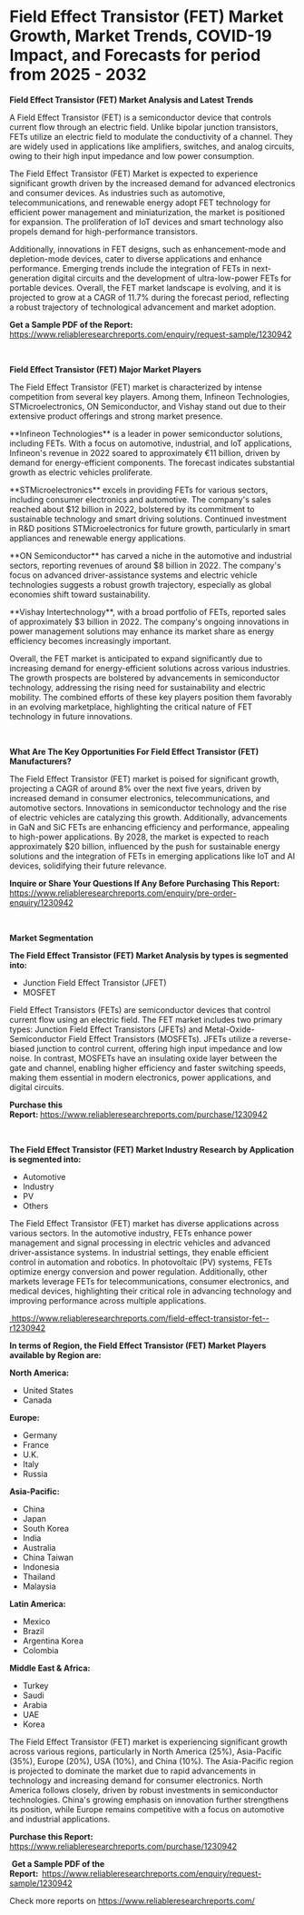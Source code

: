 <p><h1>Field Effect Transistor (FET) Market Growth, Market Trends, COVID-19 Impact, and Forecasts for period from 2025 - 2032</h1></p><p><strong>Field Effect Transistor (FET) Market Analysis and Latest Trends</strong></p>
<p><p>A Field Effect Transistor (FET) is a semiconductor device that controls current flow through an electric field. Unlike bipolar junction transistors, FETs utilize an electric field to modulate the conductivity of a channel. They are widely used in applications like amplifiers, switches, and analog circuits, owing to their high input impedance and low power consumption.</p><p>The Field Effect Transistor (FET) Market is expected to experience significant growth driven by the increased demand for advanced electronics and consumer devices. As industries such as automotive, telecommunications, and renewable energy adopt FET technology for efficient power management and miniaturization, the market is positioned for expansion. The proliferation of IoT devices and smart technology also propels demand for high-performance transistors.</p><p>Additionally, innovations in FET designs, such as enhancement-mode and depletion-mode devices, cater to diverse applications and enhance performance. Emerging trends include the integration of FETs in next-generation digital circuits and the development of ultra-low-power FETs for portable devices. Overall, the FET market landscape is evolving, and it is projected to grow at a CAGR of 11.7% during the forecast period, reflecting a robust trajectory of technological advancement and market adoption.</p></p>
<p><strong>Get a Sample PDF of the Report:&nbsp;</strong> <a href="https://www.reliableresearchreports.com/enquiry/request-sample/1230942?utm_campaign=2251&utm_medium=2&utm_source=Github&utm_content=ia&utm_term=06042025&utm_id=field-effect-transistor-fet">https://www.reliableresearchreports.com/enquiry/request-sample/1230942</a></p>
<p>&nbsp;</p>
<p><strong>Field Effect Transistor (FET) Major Market Players</strong></p>
<p><p>The Field Effect Transistor (FET) market is characterized by intense competition from several key players. Among them, Infineon Technologies, STMicroelectronics, ON Semiconductor, and Vishay stand out due to their extensive product offerings and strong market presence.</p><p>**Infineon Technologies** is a leader in power semiconductor solutions, including FETs. With a focus on automotive, industrial, and IoT applications, Infineon's revenue in 2022 soared to approximately €11 billion, driven by demand for energy-efficient components. The forecast indicates substantial growth as electric vehicles proliferate.</p><p>**STMicroelectronics** excels in providing FETs for various sectors, including consumer electronics and automotive. The company's sales reached about $12 billion in 2022, bolstered by its commitment to sustainable technology and smart driving solutions. Continued investment in R&D positions STMicroelectronics for future growth, particularly in smart appliances and renewable energy applications.</p><p>**ON Semiconductor** has carved a niche in the automotive and industrial sectors, reporting revenues of around $8 billion in 2022. The company's focus on advanced driver-assistance systems and electric vehicle technologies suggests a robust growth trajectory, especially as global economies shift toward sustainability.</p><p>**Vishay Intertechnology**, with a broad portfolio of FETs, reported sales of approximately $3 billion in 2022. The company's ongoing innovations in power management solutions may enhance its market share as energy efficiency becomes increasingly important.</p><p>Overall, the FET market is anticipated to expand significantly due to increasing demand for energy-efficient solutions across various industries. The growth prospects are bolstered by advancements in semiconductor technology, addressing the rising need for sustainability and electric mobility. The combined efforts of these key players position them favorably in an evolving marketplace, highlighting the critical nature of FET technology in future innovations.</p></p>
<p>&nbsp;</p>
<p><strong>What Are The Key Opportunities For Field Effect Transistor (FET) Manufacturers?</strong></p>
<p><p>The Field Effect Transistor (FET) market is poised for significant growth, projecting a CAGR of around 8% over the next five years, driven by increased demand in consumer electronics, telecommunications, and automotive sectors. Innovations in semiconductor technology and the rise of electric vehicles are catalyzing this growth. Additionally, advancements in GaN and SiC FETs are enhancing efficiency and performance, appealing to high-power applications. By 2028, the market is expected to reach approximately $20 billion, influenced by the push for sustainable energy solutions and the integration of FETs in emerging applications like IoT and AI devices, solidifying their future relevance.</p></p>
<p><strong>Inquire or Share Your Questions If Any Before Purchasing This Report:</strong> <a href="https://www.reliableresearchreports.com/enquiry/pre-order-enquiry/1230942?utm_campaign=2251&utm_medium=2&utm_source=Github&utm_content=ia&utm_term=06042025&utm_id=field-effect-transistor-fet">https://www.reliableresearchreports.com/enquiry/pre-order-enquiry/1230942</a></p>
<p>&nbsp;</p>
<p><strong>Market Segmentation</strong></p>
<p><strong>The Field Effect Transistor (FET) Market Analysis by types is segmented into:</strong></p>
<p><ul><li>Junction Field Effect Transistor (JFET)</li><li>MOSFET</li></ul></p>
<p><p>Field Effect Transistors (FETs) are semiconductor devices that control current flow using an electric field. The FET market includes two primary types: Junction Field Effect Transistors (JFETs) and Metal-Oxide-Semiconductor Field Effect Transistors (MOSFETs). JFETs utilize a reverse-biased junction to control current, offering high input impedance and low noise. In contrast, MOSFETs have an insulating oxide layer between the gate and channel, enabling higher efficiency and faster switching speeds, making them essential in modern electronics, power applications, and digital circuits.</p></p>
<p><strong>Purchase this Report:&nbsp;</strong><a href="https://www.reliableresearchreports.com/purchase/1230942?utm_campaign=2251&utm_medium=2&utm_source=Github&utm_content=ia&utm_term=06042025&utm_id=field-effect-transistor-fet">https://www.reliableresearchreports.com/purchase/1230942</a></p>
<p>&nbsp;</p>
<p><strong>The Field Effect Transistor (FET) Market Industry Research by Application is segmented into:</strong></p>
<p><ul><li>Automotive</li><li>Industry</li><li>PV</li><li>Others</li></ul></p>
<p><p>The Field Effect Transistor (FET) market has diverse applications across various sectors. In the automotive industry, FETs enhance power management and signal processing in electric vehicles and advanced driver-assistance systems. In industrial settings, they enable efficient control in automation and robotics. In photovoltaic (PV) systems, FETs optimize energy conversion and power regulation. Additionally, other markets leverage FETs for telecommunications, consumer electronics, and medical devices, highlighting their critical role in advancing technology and improving performance across multiple applications.</p></p>
<p><a href="https://www.reliableresearchreports.com/field-effect-transistor-fet--r1230942?utm_campaign=2251&utm_medium=2&utm_source=Github&utm_content=ia&utm_term=06042025&utm_id=field-effect-transistor-fet">&nbsp;https://www.reliableresearchreports.com/field-effect-transistor-fet--r1230942</a></p>
<p><strong>In terms of Region, the Field Effect Transistor (FET) Market Players available by Region are:</strong></p>
<p>
    <p> <strong> North America: </strong>
        <ul>
            <li>United States</li>
            <li>Canada</li>
        </ul>
        </p> 
    <p> <strong> Europe: </strong>
        <ul>
            <li>Germany</li>
            <li>France</li>
            <li>U.K.</li>
            <li>Italy</li>
            <li>Russia</li>
        </ul>
        </p> 
    <p> <strong> Asia-Pacific: </strong>
        <ul>
            <li>China</li>
            <li>Japan</li>
            <li>South Korea</li>
            <li>India</li>
            <li>Australia</li>
            <li>China Taiwan</li>
            <li>Indonesia</li>
            <li>Thailand</li>
            <li>Malaysia</li>
        </ul>
        </p> 
    <p> <strong> Latin America: </strong>
        <ul>
            <li>Mexico</li>
            <li>Brazil</li>
            <li>Argentina Korea</li>
            <li>Colombia</li>
        </ul>
        </p> 
    <p> <strong> Middle East & Africa: </strong>
        <ul>
            <li>Turkey</li>
            <li>Saudi</li>
            <li>Arabia</li>
            <li>UAE</li>
            <li>Korea</li>
        </ul>
    </p>
    </p>
<p><p>The Field Effect Transistor (FET) market is experiencing significant growth across various regions, particularly in North America (25%), Asia-Pacific (35%), Europe (20%), USA (10%), and China (10%). The Asia-Pacific region is projected to dominate the market due to rapid advancements in technology and increasing demand for consumer electronics. North America follows closely, driven by robust investments in semiconductor technologies. China's growing emphasis on innovation further strengthens its position, while Europe remains competitive with a focus on automotive and industrial applications.</p></p>
<p><strong>Purchase this Report: </strong><a href="https://www.reliableresearchreports.com/purchase/1230942?utm_campaign=2251&utm_medium=2&utm_source=Github&utm_content=ia&utm_term=06042025&utm_id=field-effect-transistor-fet">https://www.reliableresearchreports.com/purchase/1230942</a></p>
<p>&nbsp;<strong>Get a Sample PDF of the Report:&nbsp;&nbsp;</strong><a href="https://www.reliableresearchreports.com/enquiry/request-sample/1230942?utm_campaign=2251&utm_medium=2&utm_source=Github&utm_content=ia&utm_term=06042025&utm_id=field-effect-transistor-fet">https://www.reliableresearchreports.com/enquiry/request-sample/1230942</a></p>
<p><strong></strong></p>
<p>Check more reports on <a href="https://www.reliableresearchreports.com/?utm_campaign=2251&utm_medium=2&utm_source=Github&utm_content=ia&utm_term=06042025&utm_id=field-effect-transistor-fet">https://www.reliableresearchreports.com/</a></p>